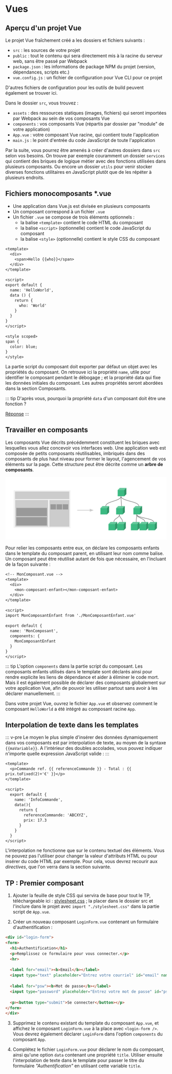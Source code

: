 # Vues

## Aperçu d'un projet Vue

Le projet Vue fraîchement créé a les dossiers et fichiers suivants :

- `src` : les sources de votre projet
- `public` : tout le contenu qui sera directement mis à la racine du serveur web, sans être passé par Webpack
- `package.json` : les informations de package NPM du projet (version, dépendances, scripts etc.)
- `vue.config.js` : un fichier de configuration pour Vue CLI pour ce projet

D'autres fichiers de configuration pour les outils de build peuvent également se trouver ici.

Dans le dossier `src`, vous trouvez :

- `assets` : des ressources statiques (images, fichiers) qui seront importées par Webpack au sein de vos composants Vue
- `components` : vos composants Vue (répartis par dossier par "module" de votre application)
- `App.vue` : votre composant Vue racine, qui contient toute l'application
- `main.js` : le point d'entrée du code JavaScript de toute l'application

Par la suite, vous pourrez être amenés à créer d'autres dossiers dans `src` selon vos besoins. On trouve par exemple couramment un dossier `services` qui contient des briques de logique métier avec des fonctions utilisées dans plusieurs composants. Ou encore un dossier `utils` pour venir stocker diverses fonctions utilitaires en JavaScript plutôt que de les répéter à plusieurs endroits.

## Fichiers monocomposants *.vue

- Une application dans Vue.js est divisée en plusieurs composants
- Un composant correspond à un fichier `.vue`
- Un fichier `.vue` se compose de trois éléments optionnels :
    - la balise `<template>` contient le code HTML du composant
    - la balise `<script>` (optionnelle) contient le code JavaScript du composant
    - la balise `<style>` (optionnelle) contient le style CSS du composant

```vue
<template>
  <div>
    <span>Hello {{who}}</span>
  </div>
</template>

<script>
export default {
  name: 'HelloWorld',
  data () {
    return {
      who: 'World'
    }
  }
}
</script>

<style scoped>
span {
  color: blue;
}
</style>
```

La partie script du composant doit exporter par défaut un objet avec les propriétés du composant. On retrouve ici la propriété `name`, utile pour identifier le composant pendant le débogage ; et la propriété data qui fixe les données initiales du composant. Les autres propriétés seront abordées dans la section Composants.

::: tip
D'après vous, pourquoi la propriété `data` d'un composant doit être une fonction ?

[Réponse](https://fr.vuejs.org/v2/guide/components.html#data-doit-etre-une-fonction)
:::

## Travailler en composants

Les composants Vue décrits précédemment constituent les briques avec lesquelles vous allez concevoir vos interfaces web. Une application web est composée de petits composants réutilisables, imbriqués dans des composants de plus haut niveau pour former le layout, l'agencement de vos éléments sur la page. Cette structure peut être décrite comme un **arbre de composants**.

![Component tree](../../assets/component-tree.png)

Pour relier les composants entre eux, on déclare les composants enfants dans le template du composant parent, en utilisant leur nom comme balise. Un composant peut être réutilisé autant de fois que nécessaire, en l'incluant de la façon suivante :

```vue
<!-- MonComposant.vue -->
<template>
  <div>
    <mon-composant-enfant></mon-composant-enfant>
  </div>
</template>

<script>
import MonComposantEnfant from './MonComposantEnfant.vue'

export default {
  name: 'MonComposant',
  components: {
    MonComposantEnfant
  }
}
</script>
```

::: tip
L'option `components` dans la partie script du composant. Les composants enfants utilisés dans le template sont déclarés ainsi pour rendre explicite les liens de dépendance et aider à éliminer le code mort. Mais il est également possible de déclarer des composants globalement sur votre application Vue, afin de pouvoir les utiliser partout sans avoir à les déclarer manuellement.
:::

Dans votre projet Vue, ouvrez le fichier `App.vue` et observez comment le composant `HelloWorld` a été intégré au composant racine `App`.

## Interpolation de texte dans les templates

::: v-pre
Le moyen le plus simple d'insérer des données dynamiquement dans vos composants est par interpolation de texte, au moyen de la syntaxe `{{maVariable}}`. A l'intérieur des doubles accolades, vous pouvez indiquer n'importe quelle expression JavaScript valide :
:::

```vue
<template>
  <p>Commande ref. {{ referenceCommande }} - Total : {{ prix.toFixed(2)+'€' }}</p>
</template>

<script>
  export default {
    name: 'InfoCommande',
    data(){
      return {
        referenceCommande: 'ABCXYZ',
        prix: 17.3
      }
    }
  }
</script>
```

L'interpolation ne fonctionne que sur le contenu textuel des éléments. Vous ne pouvez pas l'utiliser pour changer la valeur d'attributs HTML ou pour insérer du code HTML par exemple. Pour cela, vous devrez recourir aux *directives*, que l'on verra dans la section suivante.

## TP : Premier composant

1. Ajouter la feuille de style CSS qui servira de base pour tout le TP, téléchargeable ici : [stylesheet.css](https://worldline.github.io/vuejs-training/stylesheet.css) ; la placer dans le dossier src et l'inclure dans le projet avec `import "./stylesheet.css"` dans la partie script de `App.vue`.

2. Créer un nouveau composant `LoginForm.vue` contenant un formulaire d'authentification :

```html
<div id="login-form">
<form>
  <h1>Authentification</h1>
  <p>Remplissez ce formulaire pour vous connecter.</p>
  <hr>

  <label for="email"><b>Email</b></label>
  <input type="text" placeholder="Entrez votre courriel" id="email" name="email" required>

  <label for="psw"><b>Mot de passe</b></label>
  <input type="password" placeholder="Entrez votre mot de passe" id="psw" name="psw" required>

  <p><button type="submit">Se connecter</button></p>
</form>
</div>
```

3. Supprimez le contenu existant du template du composant `App.vue`, et affichez le composant `LoginForm.vue` à la place avec `<login-form />`. Vous devrez également déclarer `LoginForm` dans l'option `components` du composant `App`.

4. Complétez le fichier `LoginForm.vue` pour déclarer le nom du composant, ainsi qu'une option `data` contenant une propriété `title`. Utiliser ensuite l'interpolation de texte dans le template pour passer le titre du formulaire *"Authentification"* en utilisant cette variable `title`.